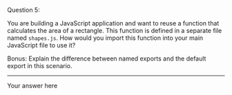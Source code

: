 Question 5:

You are building a JavaScript application and want to reuse a function that calculates the area of a rectangle. This function is defined in a separate file named `shapes.js`. How would you import this function into your main JavaScript file to use it?

Bonus: Explain the difference between named exports and the default export in this scenario.

---------------------
Your answer here